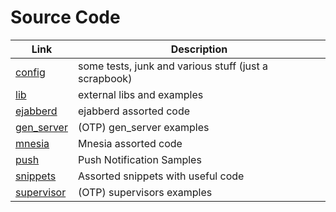 # Source Code

| Link                       | Description                                           |
| -------------------------- | ----------------------------------------------------- |
| [config](config/)          | some tests, junk and various stuff (just a scrapbook) |
| [lib](lib/)                | external libs and examples                            |
| [ejabberd](ejabberd/)      | ejabberd assorted code                                |
| [gen_server](gen_server/)  | (OTP) gen_server examples                             |
| [mnesia](mnesia/)          | Mnesia assorted code                                  |
| [push](push/)              | Push Notification Samples                             |
| [snippets](snippets/)      | Assorted snippets with useful code                    |
| [supervisor](supervisor/)  | (OTP) supervisors examples                            |
